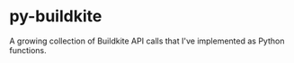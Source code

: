 # py-buildkite

A growing collection of Buildkite API calls that I've implemented as Python functions.